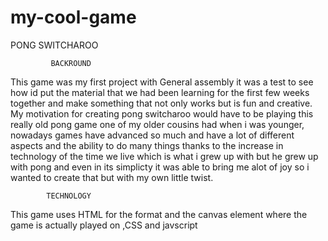 # my-cool-game
PONG SWITCHAROO
 

             BACKROUND
This game was my first project with General assembly it was a test to see how id put the material that we had been learning for the first few weeks together and make something that not only works but is fun and creative. My motivation for creating pong switcharoo would have to be playing this really old pong game one of my older cousins had when i was younger, nowadays games have advanced so much and have a lot of different aspects and the ability to do many things thanks to the increase in technology of the time we live which is what i grew up with but he grew up with pong and even in its simplicty it was able to bring me alot of joy so i wanted to create that but with my own little twist.

            TECHNOLOGY
This game uses HTML for the format and the canvas element where the game is actually played on ,CSS and javscript
